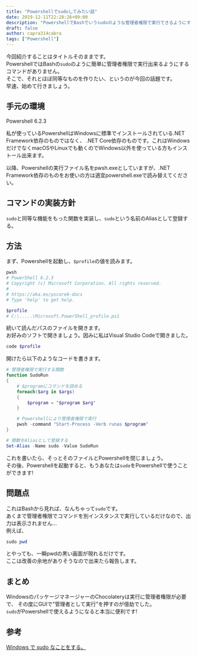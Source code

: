 ```yaml
---
title: "Powershellでsudoしてみたい話"
date: 2019-12-11T22:28:26+09:00
description: "PowershellでBashでいうsudoのような管理者権限で実行できるようにする方法を紹介します"
draft: false
author: capra314cabra
tags: ["Powershell"]
---
```


今回紹介することはタイトルそのままです。  
PowershellではBashの`sudo`のように簡単に管理者権限で実行出来るようにするコマンドがありません。  
そこで、それとほぼ同等なものを作りたい、というのが今回の話題です。  
早速、始めて行きましょう。

## 手元の環境

Powershell 6.2.3

私が使っているPowershellはWindowsに標準でインストールされている.NET Framework依存のものではなく、
.NET Core依存のものです。これはWindowsだけでなくmacOSやLinuxでも動くのでWindows以外を使っている方もインストール出来ます。

以降、Powershellの実行ファイル名をpwsh.exeとしていますが、.NET Framework依存のものをお使いの方は適宜powershell.exeで読み替えてください。

## コマンドの実装方針

`sudo`と同等な機能をもった関数を実装し、`sudo`という名前のAliasとして登録する。

## 方法

まず、Powershellを起動し、`$profile`の値を読みます。

``` powershell
pwsh
# PowerShell 6.2.3
# Copyright (c) Microsoft Corporation. All rights reserved.
#
# https://aka.ms/pscore6-docs
# Type 'help' to get help.

$profile
# C:\.....\Microsoft.PowerShell_profile.ps1
```

続いて読んだパスのファイルを開きます。  
お好みのソフトで開きましょう。因みに私はVisual Studio Codeで開きました。

``` powershell
code $profile
```

開けたら以下のようなコードを書きます。

``` powershell
# 管理者権限で実行する関数
function SudoRun
{
    # $programにコマンドを詰める
    foreach($arg in $args)
    {
        $program = "$program $arg"
    }

    # Powershellにより管理者権限で実行
    pwsh -command "Start-Process -Verb runas $program"
}

# 関数をAliasとして登録する
Set-Alias -Name sudo -Value SudoRun
```

これを書いたら、そっとそのファイルとPowershellを閉じましょう。  
その後、Powershellを起動すると、もうあなたは`sudo`をPowershellで使うことができます!

## 問題点

これはBashから見れば、なんちゃって`sudo`です。  
あくまで管理者権限でコマンドを別インスタンスで実行しているだけなので、出力は表示されません...  
例えば、

``` powershell
sudo pwd
```

とやっても、一瞬pwdの黒い画面が現れるだけです。  
ここは改善の余地がありそうなので出来たら報告します。

## まとめ

WindowsのパッケージマネージャーのChocolateryは実行に管理者権限が必要で、
その度にGUIで"管理者として実行"を押すのが億劫でした。  
`sudo`がPowershellで使えるようになると本当に便利です!

## 参考

[Windows で sudo なことをする。](https://mimumimu.net/blog/2014/12/11/windows-%E3%81%A7-sudo-%E3%81%AA%E3%81%93%E3%81%A8%E3%82%92%E3%81%99%E3%82%8B%E3%80%82/)
